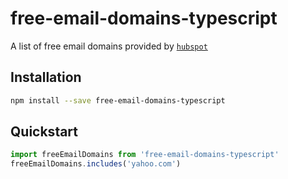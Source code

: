 # free-email-domains-typescript

A list of free email domains provided by [`hubspot`](https://knowledge.hubspot.com/forms/what-domains-are-blocked-when-using-the-forms-email-domains-to-block-feature)

## Installation

```bash
npm install --save free-email-domains-typescript
```

## Quickstart

```js
import freeEmailDomains from 'free-email-domains-typescript'
freeEmailDomains.includes('yahoo.com')
```
